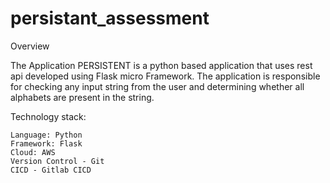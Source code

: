 # persistant_assessment


Overview

The Application PERSISTENT is a python based application that uses rest api developed using Flask micro Framework. 
The application is responsible for checking any input string from the user and determining whether all alphabets are present in the string.

Technology stack:

	Language: Python
	Framework: Flask
	Cloud: AWS
	Version Control - Git
	CICD - Gitlab CICD

